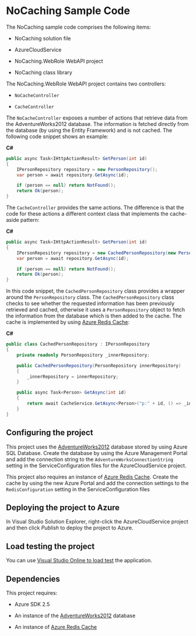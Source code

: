 # NoCaching Sample Code

The NoCaching sample code comprises the following items:

* NoCaching solution file

* AzureCloudService

* NoCaching.WebRole WebAPI project

* NoCaching class library

The NoCaching.WebRole WebAPI project contains two controllers:

* `NoCacheController`

* `CacheController`

The `NoCacheController` exposes a number of actions that retrieve data from the AdventureWorks2012 database. The information is fetched directly from the database (by using the Entity Framework) and is not cached. The following code snippet shows an example:

**C#**

``` C#
public async Task<IHttpActionResult> GetPerson(int id)
{
    IPersonRepository repository = new PersonRepository();
    var person = await repository.GetAsync(id);

    if (person == null) return NotFound();
    return Ok(person);
}
```

The `CacheController` provides the same actions. The difference is that the code for these actions a different context class that implements the cache-aside pattern:

**C#**

``` C#
public async Task<IHttpActionResult> GetPerson(int id)
{
    IPersonRepository repository = new CachedPersonRepository(new PersonRepository());
    var person = await repository.GetAsync(id);

    if (person == null) return NotFound();
    return Ok(person);
}
```

In this code snippet, the `CachedPersonRepository` class provides a wrapper around the `PersonRepository` class. The `CachedPersonRepository` class checks to see whether the requested information has been previously retrieved and cached, otherwise it uses a `PersonRepository` object to fetch the information from the database which is then added to the cache. The cache is implemented by using [Azure Redis Cache][AzureRedisCache]:

**C#**

``` C#
public class CachedPersonRepository : IPersonRepository
{
    private readonly PersonRepository _innerRepository;

    public CachedPersonRepository(PersonRepository innerRepository)
    {
        _innerRepository = innerRepository;
    }

    public async Task<Person> GetAsync(int id)
    {
        return await CacheService.GetAsync<Person>("p:" + id, () => _innerRepository.GetAsync(id)).ConfigureAwait(false);
    }
}
```

## Configuring the project

This project uses the [AdventureWorks2012][AdventureWorks2012] database stored by using Azure SQL Database. Create the database by using the Azure Management Portal and add the connection string to the `AdventureWorksConnectionString` setting in the ServiceConfiguration files for the AzureCloudService project.

This project also requires an instance of [Azure Redis Cache][AdventureWorks2012]. Create the cache by using the new Azure Portal and add the connection settings to the `RedisConfiguration` setting in the ServiceConfiguration files

## Deploying the project to Azure

In Visual Studio Solution Explorer, right-click the AzureCloudService project and then click *Publish* to deploy the project to Azure.

## Load testing the project

You can use [Visual Studio Online to load test](http://www.visualstudio.com/en-us/get-started/load-test-your-app-vs.aspx) the application.

## Dependencies

This project requires:

* Azure SDK 2.5

* An instance of the [AdventureWorks2012] database 

* An instance of [Azure Redis Cache][AzureRedisCache]

[AzureRedisCache]: http://azure.microsoft.com/services/cache/
[AdventureWorks2012]: https://msftdbprodsamples.codeplex.com/releases/view/37304


